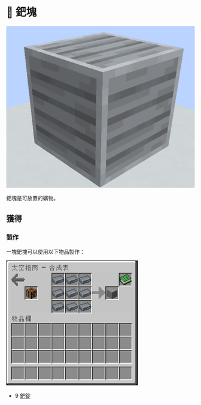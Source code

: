 # 💎 鈀塊

![](<../.gitbook/assets/image (232).png>)

鈀塊是可放置的礦物。

## 獲得

### 製作

一塊鈀塊可以使用以下物品製作：

![](<../.gitbook/assets/image (216).png>)

* 9 [鈀錠](palladium-ingot.md)
